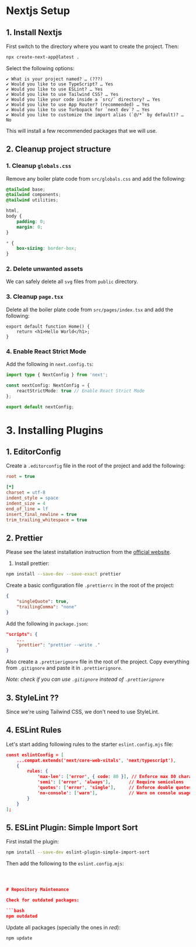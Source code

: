 # Nextjs Setup

## 1. Install Nextjs

First switch to the directory where you want to create the project. Then:

```bash
npx create-next-app@latest .
```

Select the following options:

```
✔ What is your project named? … (???)
✔ Would you like to use TypeScript? … Yes
✔ Would you like to use ESLint? … Yes
✔ Would you like to use Tailwind CSS? … Yes
✔ Would you like your code inside a `src/` directory? … Yes
✔ Would you like to use App Router? (recommended) … Yes
✔ Would you like to use Turbopack for `next dev`? … Yes
✔ Would you like to customize the import alias (`@/*` by default)? … No
```

This will install a few recommended packages that we will use.

## 2. Cleanup project structure

### 1. Cleanup `globals.css`

Remove any boiler plate code from `src/globals.css` and add the following:

```css
@tailwind base;
@tailwind components;
@tailwind utilities;

html,
body {
    padding: 0;
    margin: 0;
}

* {
    box-sizing: border-box;
}
```

### 2. Delete unwanted assets

We can safely delete all `svg` files from `public` directory.

### 3. Cleanup `page.tsx`

Delete all the boiler plate code from `src/pages/index.tsx` and add the following:

```tsx
export default function Home() {
    return <h1>Hello World</h1>;
}
```

### 4. Enable React Strict Mode

Add the following in `next.config.ts`:

```ts
import type { NextConfig } from 'next';

const nextConfig: NextConfig = {
    reactStrictMode: true // Enable React Strict Mode
};

export default nextConfig;
```

# 3. Installing Plugins

## 1. EditorConfig

Create a `.editorconfig` file in the root of the project and add the following:

```ini
root = true

[*]
charset = utf-8
indent_style = space
indent_size = 4
end_of_line = lf
insert_final_newline = true
trim_trailing_whitespace = true
```

## 2. Prettier

Please see the latest installation instruction from the [official website](https://prettier.io/docs/en/install).

1. Install prettier:

```bash
npm install --save-dev --save-exact prettier
```

Create a basic configuration file `.prettierrc` in the root of the project:

```json
{
    "singleQuote": true,
    "trailingComma": "none"
}
```

Add the following in `package.json`:

```json
"scripts": {
    ...
    "prettier": "prettier --write ."
}
```

Also create a `.prettierignore` file in the root of the project. Copy everything from `.gitignore` and paste it in `.prettierignore`.

_Note: check if you can use `.gitignore` instead of `.prettierignore`_

## 3. StyleLint ??

Since we're using Tailwind CSS, we don't need to use StyleLint.

## 4. ESLint Rules

Let's start adding following rules to the starter `eslint.config.mjs` file:

```json
const eslintConfig = [
    ...compat.extends('next/core-web-vitals', 'next/typescript'),
    {
        rules: {
            'max-len': ['error', { code: 80 }], // Enforce max 80 characters per line
            'semi': ['error', 'always'],       // Require semicolons
            'quotes': ['error', 'single'],     // Enforce double quotes
            'no-console': ['warn'],            // Warn on console usage
        }
    }
];
```

## 5. ESLint Plugin: Simple Import Sort

First install the plugin:

```bash
npm install --save-dev eslint-plugin-simple-import-sort
```

Then add the following to the `eslint.config.mjs`:

```json



# Repository Maintenance

Check for outdated packages:

```bash
npm outdated
```

Update all packages (specially the ones in *red*):

```bash
npm update
```

